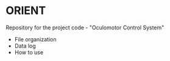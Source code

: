 # ORIENT
Repository for the project code - "Oculomotor Control System"


- File organization
- Data log
- How to use
